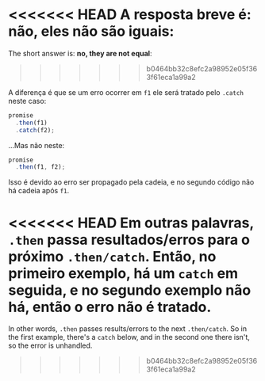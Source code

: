 <<<<<<< HEAD
A resposta breve é: **não, eles não são iguais**:
=======
The short answer is: **no, they are not equal**:
>>>>>>> b0464bb32c8efc2a98952e05f363f61eca1a99a2

A diferença é que se um erro ocorrer em `f1` ele será tratado pelo `.catch` neste caso:

```js run
promise
  .then(f1)
  .catch(f2);
```

...Mas não neste:

```js run
promise
  .then(f1, f2);
```

Isso é devido ao erro ser propagado pela cadeia, e no segundo código não há cadeia após `f1`.

<<<<<<< HEAD
Em outras palavras, `.then` passa resultados/erros para o próximo `.then/catch`. Então, no primeiro exemplo, há um `catch` em seguida, e no segundo exemplo não há, então o erro não é tratado. 
=======
In other words, `.then` passes results/errors to the next `.then/catch`. So in the first example, there's a `catch` below, and in the second one there isn't, so the error is unhandled.
>>>>>>> b0464bb32c8efc2a98952e05f363f61eca1a99a2

